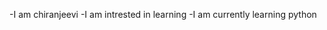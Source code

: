 -I am chiranjeevi
-I am intrested in learning 
-I am currently learning python

<!---
Chiranjeevi1311/Chiranjeevi1311 is a ✨ special ✨ repository because its `README.md` (this file) appears on your GitHub profile.
You can click the Preview link to take a look at your changes.
--->
